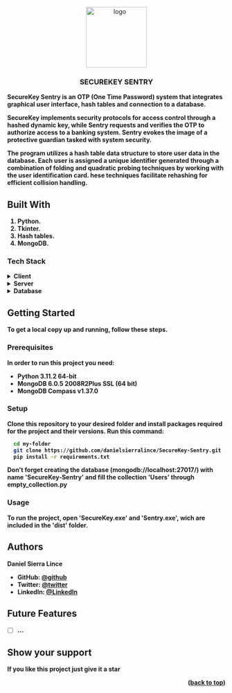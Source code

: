 <a name="readme-top"></a>
<div align="center">
    <img src="password.ico" alt="logo" width="140" height="auto" />
    <br/>
    <h3><b>SECUREKEY SENTRY</h3>
</div>

**SecureKey Sentry** is an OTP (One Time Password) system that integrates graphical user interface, hash tables and connection to a database.

SecureKey implements security protocols for access control through a hashed dynamic key, while Sentry requests and verifies the OTP to authorize access to a banking system. Sentry evokes the image of a protective guardian tasked with system security.

The program utilizes a hash table data structure to store user data in the database. Each user is assigned a unique identifier generated through a combination of folding and quadratic probing techniques by working with the user identification card. hese techniques facilitate rehashing for efficient collision handling.

## Built With <a name="built-with"></a>

1. Python. 
2. Tkinter. 
3. Hash tables. 
4. MongoDB. 

### Tech Stack <a name="tech-stack"></a>

<details>
    <summary>Client</summary>
    <ul>
        <li><a href="https://docs.python.org/es/3/library/tkinter.html">Tkinter</a></li>
    </ul>
</details>

<details>
    <summary>Server</summary>
    <ul>
        <li><a href="https://docs.python.org/es/3/">Python</a></li>
    </ul>
</details>

<details>
    <summary>Database</summary>
    <ul>
        <li><a href="https://www.mongodb.com/"></a>MongoDB</li>
    </ul>
</details>

## Getting Started <a name="getting-started"></a>

To get a local copy up and running, follow these steps.

### Prerequisites

In order to run this project you need:

- Python 3.11.2 64-bit
- MongoDB 6.0.5 2008R2Plus SSL (64 bit)
- MongoDB Compass v1.37.0

### Setup

Clone this repository to your desired folder and install packages required for the project and their versions. Run this command:

```sh
  cd my-folder
  git clone https://github.com/danielsierralince/SecureKey-Sentry.git
  pip install -r requirements.txt
```

Don't forget creating the database (mongodb://localhost:27017/) with name 'SecureKey-Sentry' and fill the collection 'Users' through empty_collection.py

### Usage

To run the project, open 'SecureKey.exe' and 'Sentry.exe', wich are included in the 'dist' folder.

## Authors <a name="authors"></a>

**Daniel Sierra Lince**
- GitHub: [@github](https://github.com/danielsierralince)
- Twitter: [@twitter](https://twitter.com/sierra_lince)
- LinkedIn: [@LinkedIn](https://www.linkedin.com/in/daniel-sierra-lince/)

## Future Features <a name="future-features"></a>

 - [ ] **...**

## Show your support <a name="support"></a>

If you like this project just give it a star 

<p align="right">(<a href="#readme-top">back to top</a>)</p>